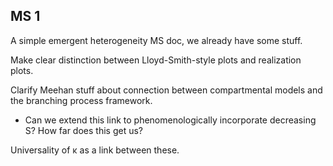 
## MS 1

A simple emergent heterogeneity MS doc, we already have some stuff.

Make clear distinction between Lloyd-Smith-style plots and realization plots.

Clarify Meehan stuff about connection between compartmental models and the branching process framework.
* Can we extend this link to phenomenologically incorporate decreasing S? How far does this get us?

Universality of κ as a link between these.


